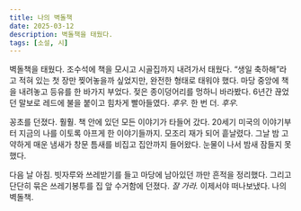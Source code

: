```yaml
---
title: 나의 벽돌책
date: 2025-03-12
description: 벽돌책을 태웠다.
tags: [소설, 시]
---
```


벽돌책을 태웠다. 조수석에 책을 모시고 시골집까지 내려가서 태웠다. “생일 축하해”라고 적혀 있는 첫 장만 찢어놓을까 싶었지만, 완전한 형태로 태워야 했다. 마당 중앙에 책을 내려놓고 등유를 한 바가지 부었다. 젖은 종이덩어리를 멍하니 바라봤다. 6년간 끊었던 말보로 레드에 불을 붙이고 힘차게 빨아들였다. *후우.* 한 번 더. *후우.*

꽁초를 던졌다. 훨훨. 책 안에 있던 모든 이야기가 타들어 갔다. 20세기 미국의 이야기부터 지금의 나를 이토록 아프게 한 이야기들까지. 모조리 재가 되어 흩날렸다. 그날 밤 고약하게 매운 냄새가 창문 틈새를 비집고 집안까지 들어왔다. 눈물이 나서 밤새 잠들지 못했다.

다음 날 아침. 빗자루와 쓰레받기를 들고 마당에 남아있던 까만 흔적을 정리했다. 그리고 단단히 묶은 쓰레기봉투를 집 앞 수거함에 던졌다. *잘 가라.* 이제서야 떠나보냈다. 나의 벽돌책.